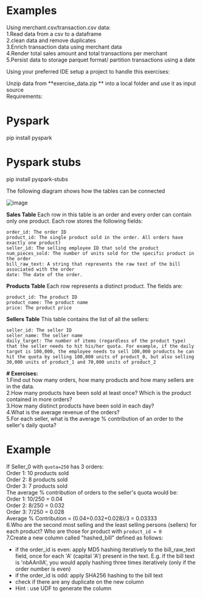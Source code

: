 # Examples

Using merchant.csv/transaction.csv data:  
1.Read data from a csv to a dataframe  
2.clean data and remove duplicates  
3.Enrich transaction data using merchant data  
4.Render total sales amount and total transactions per merchant  
5.Persist data to storage parquet format/ partition transactions using a date

Using your preferred IDE setup a project to handle this exercises:

Unzip data from **exercise_data.zip ** into a local folder and use it as input source  
Requirements:
# Pyspark
pip install pyspark
# Pyspark stubs
pip install pyspark-stubs

The following diagram shows how the tables can be connected

![image](../image.png)

**Sales Table**
Each row in this table is an order and every order can contain only one product. Each row stores the following fields:

    order_id: The order ID
    product_id: The single product sold in the order. All orders have exactly one product)
    seller_id: The selling employee ID that sold the product
    num_pieces_sold: The number of units sold for the specific product in the order
    bill_raw_text: A string that represents the raw text of the bill associated with the order
    date: The date of the order.

**Products Table**
Each row represents a distinct product. The fields are:

    product_id: The product ID
    product_name: The product name
    price: The product price

**Sellers Table**
This table contains the list of all the sellers:

    seller_id: The seller ID
    seller_name: The seller name
    daily_target: The number of items (regardless of the product type) that the seller needs to hit his/her quota. For example, if the daily target is 100,000, the employee needs to sell 100,000 products he can hit the quota by selling 100,000 units of product_0, but also selling 30,000 units of product_1 and 70,000 units of product_2


**# Exercises:**  
1.Find out how many orders, how many products and how many sellers are in the data.  
2.How many products have been sold at least once? Which is the product contained in more orders?  
3.How many distinct products have been sold in each day?  
4.What is the average revenue of the orders?  
5.For each seller, what is the average % contribution of an order to the seller's daily quota?
# Example
If Seller_0 with `quota=250` has 3 orders:  
Order 1: 10 products sold  
Order 2: 8 products sold  
Order 3: 7 products sold  
The average % contribution of orders to the seller's quota would be:  
Order 1: 10/250 = 0.04  
Order 2: 8/250 = 0.032  
Order 3: 7/250 = 0.028  
Average % Contribution = (0.04+0.032+0.028)/3 = 0.03333  
6.Who are the second most selling and the least selling persons (sellers) for each product? Who are those for product with `product_id = 0`  
7.Create a new column called "hashed_bill" defined as follows:
- if the order_id is even: apply MD5 hashing iteratively to the bill_raw_text field, once for each 'A' (capital 'A') present in the text. E.g. if the bill text is 'nbAAnllA', you would apply hashing three times iteratively (only if the order number is even)
- if the order_id is odd: apply SHA256 hashing to the bill text
- check if there are any duplicate on the new column
- Hint : use UDF to generate the column
